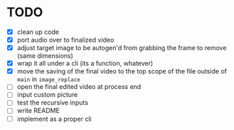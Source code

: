 # TODO
- [x] clean up code
- [x] port audio over to finalized video
- [x] adjust target image to be autogen'd from grabbing the frame to remove (same dimensions)
- [x] wrap it all under a cli (its a function, whatever)
- [x] move the saving of the final video to the top scope of the file outside of `main` in `image_replace` 
- [ ] open the final edited video at process end
- [ ] input custom picture
- [ ] test the recursive inputs
- [ ] write README
- [ ] implement as a proper cli